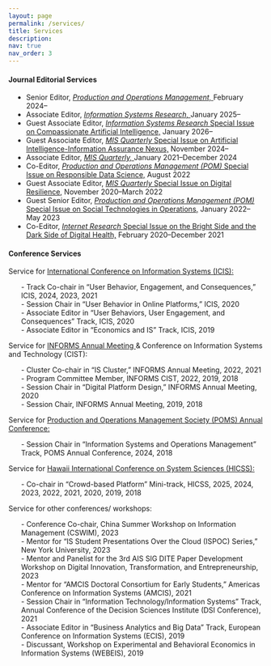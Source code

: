 ```yaml
---
layout: page
permalink: /services/
title: Services
description: 
nav: true
nav_order: 3
---
```


#### Journal Editorial Services
<ul style="list-style-type: disc; padding-left: 35px;">
	<li>Senior Editor, <a href="https://www.poms.org/pomjournal/departments/dpit"> <em>Production and Operations Management,</em> </a> February 2024–</li>
  	<li>Associate Editor, <a href="https://pubsonline.informs.org/page/isre/editorial-board"> <em>Information Systems Research,</em> </a> January 2025–</li>
  	<li>Guest Associate Editor, <a href="https://misq.umn.edu/call-for-papers-ai-ia"><em>Information Systems Research </em>Special Issue on Compassionate Artificial Intelligence,</a> January 2026–</li>
  	<li>Guest Associate Editor, <a href="#"><em>MIS Quarterly </em>Special Issue on Artificial Intelligence-Information Assurance Nexus,</a> November 2024–</li>
  	<li>Associate Editor, <a href="https://misq.org/board"> <em>MIS Quarterly,</em> </a> January 2021–December 2024</li>
  	<li>Co-Editor, <a href="http://poms.org/cfp_POM_SI_ResDataScience.pdf"><em>Production and Operations Management (POM) </em>Special Issue on Responsible Data Science,</a> August 2022</li>
  	<li>Guest Associate Editor, <a href="https://misq.org/skin/frontend/default/misq/pdf/CurrentCalls/DigitalResilience.pdf"><em>MIS Quarterly </em>Special Issue on Digital Resilience,</a> November 2020–March 2022</li>
  	<li>Guest Senior Editor, <a href="https://www.poms.org/sites/default/files/callforpapers/POM%20Social%20Technology%20special%20issue.pdf"><em>Production and Operations Management (POM) </em> Special Issue on Social Technologies in Operations,</a> January 2022–May 2023</li>
  	<li>Co-Editor, <a href="https://www.emeraldgrouppublishing.com/journal/intr/bright-side-and-dark-side-digital-health"><em>Internet Research </em>Special Issue on the Bright Side and the Dark Side of Digital Health,</a> February 2020–December 2021</li>
</ul>

#### Conference Services
Service for <a href="https://aisel.aisnet.org/icis"> International Conference on Information Systems (ICIS):</a> 
<ul style="list-style-type: none; padding-left: 25px;">
  	<li>- Track Co-chair in “User Behavior, Engagement, and Consequences,” ICIS, 2024, 2023, 2021</li>
  	<li>- Session Chair in “User Behavior in Online Platforms,” ICIS, 2020</li>
  	<li>- Associate Editor in “User Behaviors, User Engagement, and Consequences” Track, ICIS, 2020</li>
  	<li>- Associate Editor in “Economics and IS” Track, ICIS, 2019</li>
</ul>

Service for <a href="https://www.informs.org/Meetings-Conferences"> INFORMS Annual Meeting </a> & Conference on Information Systems and Technology (CIST):
<ul style="list-style-type: none; padding-left: 25px;">
  	<li>- Cluster Co-chair in “IS Cluster,” INFORMS Annual Meeting, 2022, 2021</li>
  	<li>- Program Committee Member, INFORMS CIST, 2022, 2019, 2018</li>
  	<li>- Session Chair in “Digital Platform Design,” INFORMS Annual Meeting, 2020</li>
  	<li>- Session Chair, INFORMS Annual Meeting, 2019, 2018</li>
</ul>

Service for <a href="https://www.poms.org/conferences"> Production and Operations Management Society (POMS) Annual Conference:</a> 
<ul style="list-style-type: none; padding-left: 25px;">
  	<li>- Session Chair in “Information Systems and Operations Management” Track, POMS Annual Conference, 2024, 2018</li>
</ul>

Service for <a href="https://hicss.hawaii.edu/"> Hawaii International Conference on System Sciences (HICSS):</a> 
<ul style="list-style-type: none; padding-left: 25px;">
  	<li>- Co-chair in “Crowd-based Platform” Mini-track, HICSS, 2025, 2024, 2023, 2022, 2021, 2020, 2019, 2018</li>
</ul>

Service for other conferences/ workshops:
<ul style="list-style-type: none; padding-left: 25px;">
  	<li>- Conference Co-chair, China Summer Workshop on Information Management (CSWIM), 2023</li>
  	<li>- Mentor for “IS Student Presentations Over the Cloud (ISPOC) Series,” New York University, 2023</li>
  	<li>- Mentor and Panelist for the 3rd AIS SIG DITE Paper Development Workshop on Digital Innovation, Transformation, and Entrepreneurship, 2023</li>
  	<li>- Mentor for “AMCIS Doctoral Consortium for Early Students,” Americas Conference on Information Systems (AMCIS), 2021</li>
  	<li>- Session Chair in “Information Technology/Information Systems” Track, Annual Conference of the Decision Sciences Institute (DSI Conference), 2021</li>
  	<li>- Associate Editor in “Business Analytics and Big Data” Track, European Conference on Information Systems (ECIS), 2019</li>
  	<li>- Discussant, Workshop on Experimental and Behavioral Economics in Information Systems (WEBEIS), 2019</li>
</ul>